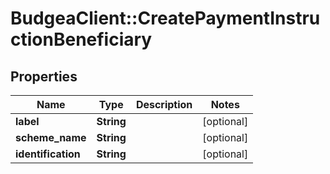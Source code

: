 # BudgeaClient::CreatePaymentInstructionBeneficiary

## Properties
Name | Type | Description | Notes
------------ | ------------- | ------------- | -------------
**label** | **String** |  | [optional] 
**scheme_name** | **String** |  | [optional] 
**identification** | **String** |  | [optional] 


